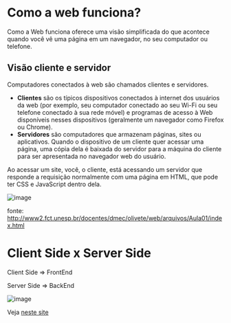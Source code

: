 
# Como a web funciona?
Como a Web funciona oferece uma visão simplificada do que acontece quando você vê uma página em um navegador, no seu computador ou telefone.

## Visão cliente e servidor
Computadores conectados à web são chamados clientes e servidores. 
* **Clientes** são os típicos dispositivos conectados à internet dos usuários da web (por exemplo, seu computador conectado ao seu Wi-Fi ou seu telefone conectado à sua rede móvel) e programas de acesso à Web disponíveis nesses dispositivos (geralmente um navegador como Firefox ou Chrome).
* **Servidores** são computadores que armazenam páginas, sites ou aplicativos. Quando o dispositivo de um cliente quer acessar uma página, uma cópia dela é baixada do servidor para a máquina do cliente para ser apresentada no navegador web do usuário.

Ao acessar um site, você, o cliente, está acessando um servidor que responde a requisição normalmente com uma página em HTML, que pode ter CSS e JavaScript dentro dela.

![image](https://user-images.githubusercontent.com/84885503/128913605-3cd1dc94-253a-4335-9cc6-6db442c52256.png)

fonte: http://www2.fct.unesp.br/docentes/dmec/olivete/web/arquivos/Aula01/index.html

# Client Side x Server Side

Client Side => FrontEnd

Server Side => BackEnd

![image](https://user-images.githubusercontent.com/84885503/130281379-76783f55-a465-48c3-be91-60838a9d1c4b.png)

Veja [neste site](https://www.techwebspace.com/server-side-vs-client-side-programming-languages/)

